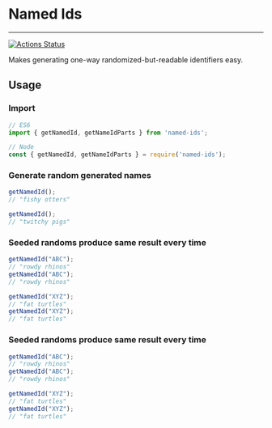 # Named Ids

---

[![Actions Status](https://github.com/EricCatlin/named-ids/workflows/Semantic%20Release/badge.svg?branch=release)](https://github.com/EricCatlin/named-ids/actions)


Makes generating one-way randomized-but-readable identifiers easy.


## Usage

### Import

``` js
// ES6
import { getNamedId, getNameIdParts } from 'named-ids';

// Node
const { getNamedId, getNameIdParts } = require('named-ids');
```

### Generate random generated names


```js
getNamedId();
// "fishy otters"

getNamedId();
// "twitchy pigs"

```

### Seeded randoms produce same result every time


```js
getNamedId("ABC");
// "rowdy rhinos"
getNamedId("ABC");
// "rowdy rhinos"

getNamedId("XYZ");
// "fat turtles"
getNamedId("XYZ");
// "fat turtles"
```

### Seeded randoms produce same result every time
```js
getNamedId("ABC");
// "rowdy rhinos"
getNamedId("ABC");
// "rowdy rhinos"

getNamedId("XYZ");
// "fat turtles"
getNamedId("XYZ");
// "fat turtles"
```
